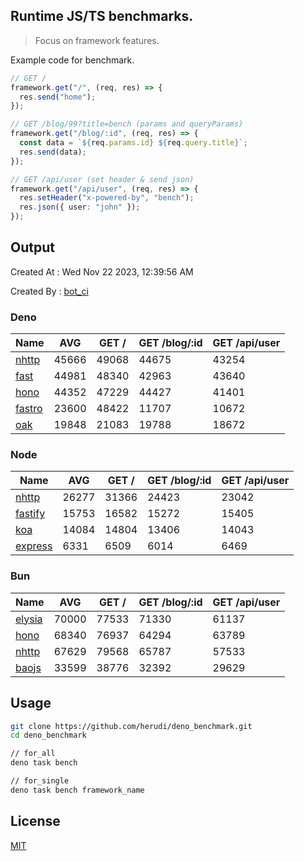 ## Runtime JS/TS benchmarks.

> Focus on framework features.

Example code for benchmark.
```ts
// GET /
framework.get("/", (req, res) => {
  res.send("home");
});

// GET /blog/99?title=bench (params and queryParams)
framework.get("/blog/:id", (req, res) => {
  const data = `${req.params.id} ${req.query.title}`;
  res.send(data);
});

// GET /api/user (set header & send json)
framework.get("/api/user", (req, res) => {
  res.setHeader("x-powered-by", "bench");
  res.json({ user: "john" });
});
```

## Output
Created At : Wed Nov 22 2023, 12:39:56 AM

Created By : [bot_ci](https://github.com/herudi/deno_benchmarks/commits?author=github-actions%5Bbot%5D)


### Deno
|Name|AVG|GET /|GET /blog/:id|GET /api/user|
|----|----|----|----|----|
|[nhttp](https://github.com/nhttp/nhttp)|45666|49068|44675|43254|
|[fast](https://github.com/danteissaias/fast)|44981|48340|42963|43640|
|[hono](https://github.com/honojs/hono)|44352|47229|44427|41401|
|[fastro](https://github.com/fastrodev/fastro)|23600|48422|11707|10672|
|[oak](https://github.com/oakserver/oak)|19848|21083|19788|18672|
  


### Node
|Name|AVG|GET /|GET /blog/:id|GET /api/user|
|----|----|----|----|----|
|[nhttp](https://github.com/nhttp/nhttp)|26277|31366|24423|23042|
|[fastify](https://github.com/fastify/fastify)|15753|16582|15272|15405|
|[koa](https://github.com/koajs/koa)|14084|14804|13406|14043|
|[express](https://github.com/expressjs/express)|6331|6509|6014|6469|
  


### Bun
|Name|AVG|GET /|GET /blog/:id|GET /api/user|
|----|----|----|----|----|
|[elysia](https://github.com/elysiajs/elysia)|70000|77533|71330|61137|
|[hono](https://github.com/honojs/hono)|68340|76937|64294|63789|
|[nhttp](https://github.com/nhttp/nhttp)|67629|79568|65787|57533|
|[baojs](https://github.com/mattreid1/baojs)|33599|38776|32392|29629|
  



## Usage

```bash
git clone https://github.com/herudi/deno_benchmark.git
cd deno_benchmark

// for_all
deno task bench

// for_single
deno task bench framework_name
```

## License

[MIT](LICENSE)

